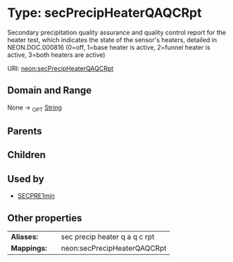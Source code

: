 
# Type: secPrecipHeaterQAQCRpt


Secondary precipitation quality assurance and quality control report for the heater test, which indicates the state of the sensor's heaters, detailed in NEON.DOC.000816 (0=off, 1=base heater is active, 2=funnel heater is active, 3=both heaters are active)

URI: [neon:secPrecipHeaterQAQCRpt](https://data.neonscience.org/secPrecipHeaterQAQCRpt)


## Domain and Range

None ->  <sub>OPT</sub> [String](types/String.md)

## Parents


## Children


## Used by

 * [SECPRE1min](SECPRE1min.md)

## Other properties

|  |  |  |
| --- | --- | --- |
| **Aliases:** | | sec precip heater q a q c rpt |
| **Mappings:** | | neon:secPrecipHeaterQAQCRpt |

